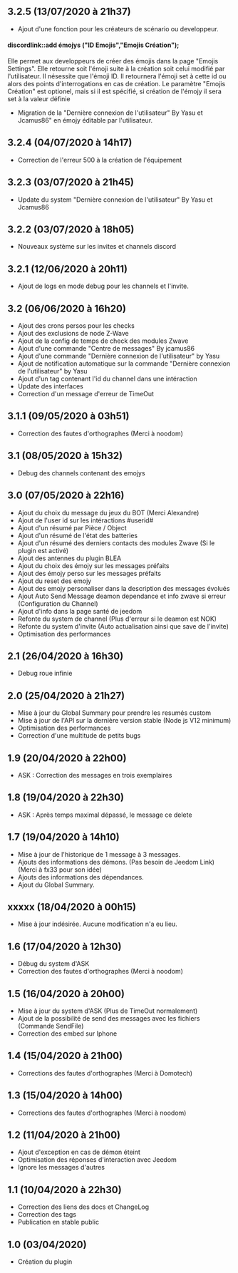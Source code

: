 ## 3.2.5 (13/07/2020 à 21h37)
- Ajout d'une fonction pour les créateurs de scénario ou developpeur.

#### discordlink::add émojys ("ID Emojis","Emojis Création");
Elle permet aux developpeurs de créer des émojis dans la page "Emojis Settings". Elle retourne soit l'émoji suite à la création soit celui modifié par l'utilisateur.
Il nésessite que l'émoji ID. Il retournera l'émoji set à cette id ou alors des points d'interrogations en cas de création.
Le paramètre "Emojis Création" est optionel, mais si il est spécifié, si création de l'émojy il sera set à la valeur définie
- Migration de la "Dernière connexion de l'utilisateur" By Yasu et Jcamus86" en émojy éditable par l'utilisateur.

## 3.2.4 (04/07/2020 à 14h17)
- Correction de l'erreur 500 à la création de l'équipement

## 3.2.3 (03/07/2020 à 21h45)
- Update du system "Dernière connexion de l'utilisateur" By Yasu et Jcamus86

## 3.2.2 (03/07/2020 à 18h05)
- Nouveaux système sur les invites et channels discord

## 3.2.1 (12/06/2020 à 20h11)
- Ajout de logs en mode debug pour les channels et l'invite.

## 3.2 (06/06/2020 à 16h20)
- Ajout des crons persos pour les checks
- Ajout des exclusions de node Z-Wave
- Ajout de la config de temps de check des modules Zwave
- Ajout d'une commande "Centre de messages" By jcamus86
- Ajout d'une commande "Dernière connexion de l'utilisateur" by Yasu
- Ajout de notification automatique sur la commande "Dernière connexion de l'utilisateur" by Yasu
- Ajout d'un tag contenant l'id du channel dans une intéraction
- Update des interfaces
- Correction d'un message d'erreur de TimeOut


## 3.1.1 (09/05/2020 à 03h51)
- Correction des fautes d'orthographes (Merci à noodom)

## 3.1 (08/05/2020 à 15h32)
- Debug des channels contenant des emojys

## 3.0 (07/05/2020 à 22h16)
- Ajout du choix du message du jeux du BOT (Merci Alexandre)
- Ajout de l'user id sur les intéractions #userid#
- Ajout d'un résumé par Pièce / Object
- Ajout d'un résumé de l'état des batteries
- Ajout d'un résumé des derniers contacts des modules Zwave (Si le plugin est activé)
- Ajout des antennes du plugin BLEA
- Ajout du choix des émojy sur les messages préfaits
- Ajout des émojy perso sur les messages préfaits
- Ajout du reset des emojy
- Ajout des emojy personaliser dans la description des messages évolués
- Ajout Auto Send Message deamon dependance et info zwave si erreur (Configuration du Channel)
- Ajout d'info dans la page santé de jeedom
- Refonte du system de channel (Plus d'erreur si le deamon est NOK)
- Refonte du system d'invite (Auto actualisation ainsi que save de l'invite)
- Optimisation des performances

## 2.1 (26/04/2020 à 16h30)
- Debug roue infinie

## 2.0 (25/04/2020 à 21h27)
- Mise à jour du Global Summary pour prendre les resumés custom
- Mise à jour de l'API sur la dernière version stable (Node js V12 minimum)
- Optimisation des performances
- Correction d'une multitude de petits bugs

## 1.9 (20/04/2020 à 22h00)
- ASK : Correction des messages en trois exemplaires

## 1.8 (19/04/2020 à 22h30)
- ASK : Après temps maximal dépassé, le message ce delete

## 1.7 (19/04/2020 à 14h10)
- Mise à jour de l'historique de 1 message à 3 messages.
- Ajouts des informations des démons. (Pas besoin de Jeedom Link) (Merci à fx33 pour son idée)
- Ajouts des informations des dépendances.
- Ajout du Global Summary.

## xxxxx (18/04/2020 à 00h15)
- Mise à jour indésirée. Aucune modification n'a eu lieu.

## 1.6 (17/04/2020 à 12h30)
- Débug du system d'ASK
- Correction des fautes d'orthographes (Merci à noodom)

## 1.5 (16/04/2020 à 20h00)
- Mise à jour du system d'ASK (Plus de TimeOut normalement)
- Ajout de la possibilité de send des messages avec les fichiers (Commande SendFile)
- Correction des embed sur Iphone

## 1.4 (15/04/2020 à 21h00)
- Corrections des fautes d'orthographes (Merci à Domotech)

## 1.3 (15/04/2020 à 14h00)
- Corrections des fautes d'orthographes (Merci à noodom)

## 1.2 (11/04/2020 à 21h00)

- Ajout d'exception en cas de démon éteint
- Optimisation des réponses d'interaction avec Jeedom
- Ignore les messages d'autres 

## 1.1 (10/04/2020 à 22h30)

- Correction des liens des docs et ChangeLog
- Correction des tags
- Publication en stable public

## 1.0 (03/04/2020)
- Création du plugin 
